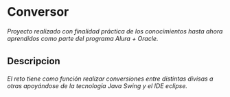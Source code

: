 <h1 align="left"> Conversor </h1>

<h6 align="left"> Proyecto realizado con finalidad práctica de los conocimientos hasta ahora aprendidos como parte del programa Alura + Oracle. </h6>

<h2 align="left"> Descripcion </h2>

<h6 align="left"> El reto tiene como función realizar conversiones entre distintas divisas a otras apoyándose de la tecnología Java Swing y el IDE eclipse. </h6>

